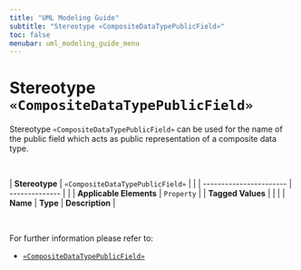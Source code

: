```yaml
---
title: "UML Modeling Guide"
subtitle: "Stereotype «CompositeDataTypePublicField»"
toc: false
menubar: uml_modeling_guide_menu
---
```


# Stereotype `«CompositeDataTypePublicField»`
Stereotype `«CompositeDataTypePublicField»` can be used for the name of the public field which acts as public representation of a composite data type.

<br>

| **Stereotype**          | `«CompositeDataTypePublicField»` | |
| ----------------------- | -------------- | |
| **Applicable Elements** | `Property`        |
| **Tagged Values**       |                       |                                                                                                                                                                                                          |
| **Name**                | **Type**              | **Description**                                                                                                                                                                                          |

<br>

For further information please refer to:
- [`«CompositeDataTypePublicField»`](/uml-modeling-guide/jmm/OpenAPIDataType)

    